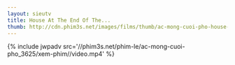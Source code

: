 ```yaml
---
layout: sieutv
title: House At The End Of The...
thumb: http://cdn.phim3s.net/images/films/thumb/ac-mong-cuoi-pho-house-at-the-end-of-the-street-2012.jpg
---
```

{% include jwpadv src='//phim3s.net/phim-le/ac-mong-cuoi-pho_3625/xem-phim//video.mp4' %}